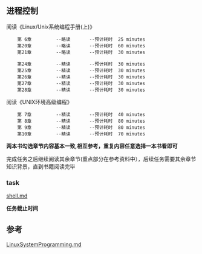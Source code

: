 ## 进程控制

  阅读《Linux/Unix系统编程手册(上)》

        第 6章         --略读       --预计耗时  25 minutes
        第20章         --略读       --预计耗时  60 minutes
        第21章         --略读       --预计耗时  30 minutes

        第24章         --精读       --预计耗时  30 minutes
        第25章         --精读       --预计耗时  30 minutes
        第26章         --精读       --预计耗时  30 minutes
        第27章         --精读       --预计耗时  30 minutes
        第28章         --精读       --预计耗时  30 minutes

  阅读《UNIX环境高级编程》

        第 7章         --精读       --预计耗时  40 minutes
        第 8章         --精读       --预计耗时  80 minutes
        第 9章         --精读       --预计耗时  80 minutes
        第10章         --精读       --预计耗时  70 minutes

  **两本书勾选章节内容基本一致,相互参考，重复内容任意选择一本书看即可**


  完成任务之后继续阅读其余章节(重点部分在参考资料中），后续任务需要其余章节知识背景，直到书籍阅读完毕

### task
   [shell.md](../project/shell.md)

  **任务截止时间**
<!--
     2021级
     2022.04.03
-->

## 参考
  [LinuxSystemProgramming.md](../preparation/LinuxSystemProgramming.md)
